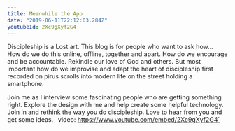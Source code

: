 ```yaml
---
title: Meanwhile the App
date: "2019-06-11T22:12:03.284Z"
youtubeId: 2Xc9gXyf2G4 
---
```


Discipleship is a Lost art. This blog is for people who want to ask how...  How do we do this online, offline, together and apart. How do we encourage and be accountable. Rekindle our love of God and others.  But most important how do we improvise and adapt the heart of discipleship first recorded on pirus scrolls into modern life on the street holding a smartphone. 

Join me as I interview some fascinating people who are getting something right. Explore the design with me and help create some helpful technology. Join in and rethink the way you do discipleship. Love to hear from you and get some ideas. 
`
`video: https://www.youtube.com/embed/2Xc9gXyf2G4`
